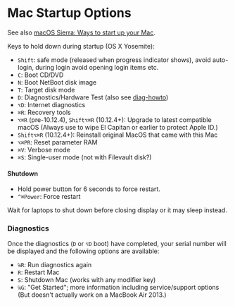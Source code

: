 Mac Startup Options
===================

See also [macOS Sierra: Ways to start up your Mac][Startup].

Keys to hold down during startup (OS X Yosemite):

* `Shift`: safe mode (released when progress indicator shows),
           avoid auto-login, during login avoid opening login items etc.
* `C`: Boot CD/DVD
* `N`: Boot NetBoot disk image
* `T`: Target disk mode
* `D`: Diagnostics/Hardware Test (also see [diag-howto])
* `⌥D`: Internet diagnostics
* `⌘R`: Recovery tools
* `⌥⌘R` (pre-10.12.4), `Shift⌥⌘R` (10.12.4+): Upgrade to latest compatible
  macOS (Always use to wipe El Capitan or earlier to protect Apple ID.)
* `Shift⌥⌘R` (10.12.4+): Reinstall original MacOS that came with this Mac
* `⌥⌘PR`: Reset parameter RAM
* `⌘V`: Verbose mode
* `⌘S`: Single-user mode (not with Filevault disk?)

#### Shutdown

* Hold power button for 6 seconds to force restart.
* `^⌘Power`: Force restart

Wait for laptops to shut down before closing display or it may sleep
instead.


### Diagnostics

Once the diagnostics (`D` or `⌥D` boot) have completed, your serial
number will be displayed and the following options are available:

* `℅R`: Run diagnostics again
* `R`: Restart Mac
* `S`: Shutdown Mac (works with any modifier key)
* `℅G`: "Get Started"; more information including service/support options
  (But doesn't actually work on a MacBook Air 2013.)


[Startup]: https://support.apple.com/kb/PH25625
[diag-howto]: https://support.apple.com/en-us/HT202731
